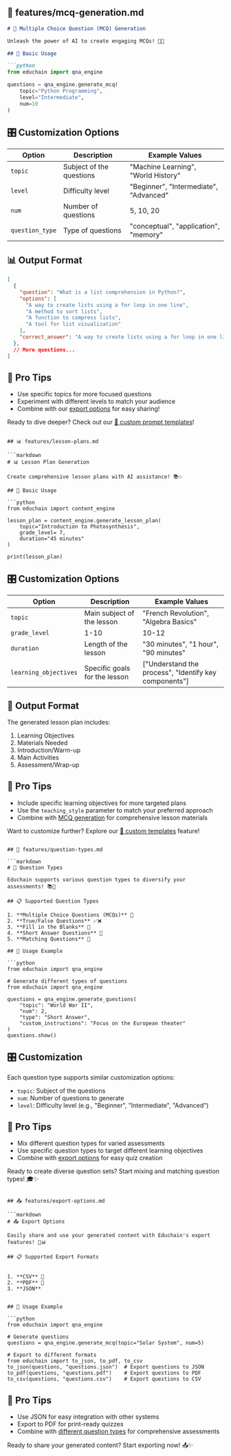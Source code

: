 ## 📝 features/mcq-generation.md

```markdown
# 📝 Multiple Choice Question (MCQ) Generation

Unleash the power of AI to create engaging MCQs! 🧠✨

## 🚀 Basic Usage

```python
from educhain import qna_engine

questions = qna_engine.generate_mcq(
    topic="Python Programming",
    level="Intermediate",
    num=10
)
```

## 🎛️ Customization Options

| Option | Description | Example Values |
|--------|-------------|----------------|
| `topic` | Subject of the questions | "Machine Learning", "World History" |
| `level` | Difficulty level | "Beginner", "Intermediate", "Advanced" |
| `num` | Number of questions | 5, 10, 20 |
| `question_type` | Type of questions | "conceptual", "application", "memory" |


## 📊 Output Format

```json
[
  {
    "question": "What is a list comprehension in Python?",
    "options": [
      "A way to create lists using a for loop in one line",
      "A method to sort lists",
      "A function to compress lists",
      "A tool for list visualization"
    ],
    "correct_answer": "A way to create lists using a for loop in one line"
  },
  // More questions...
]
```

## 🌟 Pro Tips

- Use specific topics for more focused questions
- Experiment with different levels to match your audience
- Combine with our [export options](export-options.md) for easy sharing!

Ready to dive deeper? Check out our [🎨 custom prompt templates](../advanced-usage/custom-prompts.md)!
```

## 📊 features/lesson-plans.md

```markdown
# 📊 Lesson Plan Generation

Create comprehensive lesson plans with AI assistance! 📚✨

## 🚀 Basic Usage

```python
from educhain import content_engine

lesson_plan = content_engine.generate_lesson_plan(
    topic="Introduction to Photosynthesis",
    grade_level= 7,
    duration="45 minutes"
)

print(lesson_plan)
```

## 🎛️ Customization Options

| Option | Description | Example Values |
|--------|-------------|----------------|
| `topic` | Main subject of the lesson | "French Revolution", "Algebra Basics" |
| `grade_level` | 1-10 | 10-12 |
| `duration` | Length of the lesson | "30 minutes", "1 hour", "90 minutes" |
| `learning_objectives` | Specific goals for the lesson | ["Understand the process", "Identify key components"] |


## 📄 Output Format

The generated lesson plan includes:

1. Learning Objectives
2. Materials Needed
3. Introduction/Warm-up
4. Main Activities
5. Assessment/Wrap-up


## 🌟 Pro Tips

- Include specific learning objectives for more targeted plans
- Use the `teaching_style` parameter to match your preferred approach
- Combine with [MCQ generation](mcq-generation.md) for comprehensive lesson materials

Want to customize further? Explore our [🎨 custom templates](../advanced-usage/custom-prompts.md) feature!
```

## 🔢 features/question-types.md

```markdown
# 🔢 Question Types

Educhain supports various question types to diversify your assessments! 📚🧠

## 📋 Supported Question Types

1. **Multiple Choice Questions (MCQs)** 🔘
2. **True/False Questions** ✅❌
3. **Fill in the Blanks** 📝
4. **Short Answer Questions** 📄
5. **Matching Questions** 🔗

## 🚀 Usage Example

```python
from educhain import qna_engine

# Generate different types of questions
from educhain import qna_engine

questions = qna_engine.generate_questions(
    "topic": "World War II",
    "num": 2,
    "type": "Short Answer",
    "custom_instructions": "Focus on the European theater"
)
questions.show()
```

## 🎛️ Customization

Each question type supports similar customization options:

- `topic`: Subject of the questions
- `num`: Number of questions to generate
- `level`: Difficulty level (e.g., "Beginner", "Intermediate", "Advanced")


## 🌟 Pro Tips

- Mix different question types for varied assessments
- Use specific question types to target different learning objectives
- Combine with [export options](export-options.md) for easy quiz creation

Ready to create diverse question sets? Start mixing and matching question types! 🎓✨
```

## 📤 features/export-options.md

```markdown
# 📤 Export Options

Easily share and use your generated content with Educhain's export features! 💾📊

## 📋 Supported Export Formats


1. **CSV** 📑
2. **PDF** 📁
3. **JSON**


## 🚀 Usage Example

```python
from educhain import qna_engine

# Generate questions
questions = qna_engine.generate_mcq(topic="Solar System", num=5)

# Export to different formats
from educhain import to_json, to_pdf, to_csv
to_json(questions, "questions.json")  # Export questions to JSON
to_pdf(questions, "questions.pdf")    # Export questions to PDF
to_csv(questions, "questions.csv")    # Export questions to CSV
```



## 🌟 Pro Tips

- Use JSON for easy integration with other systems
- Export to PDF for print-ready quizzes
- Combine with [different question types](question-types.md) for comprehensive assessments

Ready to share your generated content? Start exporting now! 📤✨
```
